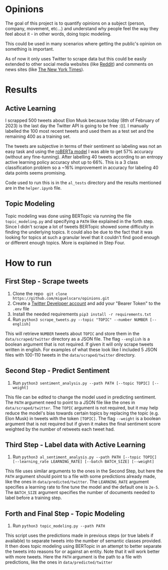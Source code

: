 # Opinions

The goal of this project is to quantify opinions on a subject (person, company, movement, etc...) and understand why
people feel the way they feel about it - in other words, doing topic modeling.

This could be used in many scenarios where getting the public's opinion on something is important.

As of now it only uses Twitter to scrape data but this could be easily extended to other social media websites
(like [Reddit](https://www.reddit.com)) and comments on news sites 
(like [The New York Times](https://www.nytimes.com/international/)).

# Results

## Active Learning 

I scrapped 500 tweets about Elon Musk because today (8th of February of 2023) is the last day the Twitter API is going to be free :(((. I manually labelled the 100
most recent tweets and used them as a test set and the remaining 400 as a training set.

The tweets are subjective in terms of their sentiment so labeling was not an easy task and using the [roBERTa model](https://huggingface.co/cardiffnlp/twitter-roberta-base-sentiment-latest)
I was able to get 57% accuracy (without any fine-tunning). After labelling 40 tweets according to an entropy active learning policy
accuracy shot up to 66%. This is a 3 class classification problem so a ~16% improvement in accuracy for labeling 40 data points seems promising.

Code used to run this is in the `al_tests` directory and the results mentioned are in the `helper.ipynb` file.

## Topic Modeling

Topic modeling was done using BERTopic via running the file `topic_modeling.py` and specifying a `PATH` like explained in the
forth step. Since I didn't scrape a lot of tweets BERTopic showed some difficulty in finding the underlying topics. It could also be
due to the fact that it was looking for topics at such a granular level that it couldn't find good enough or different enough topics.
More is explained in Step Four.

# How to run

## First Step - Scrape tweets

1. Clone the repo ` git clone https://github.com/miguelscarv/opinions.git`
2. Create a [Twitter Developer account](https://developer.twitter.com/en) and add your "Bearer Token" to the `.env` file
3. Install the needed requirements `pip3 install -r requirements.txt`
4. Run `python3 scrape_tweets.py --topic "TOPIC" --number NUMBER [--english]`

This will retrieve `NUMBER` tweets about `TOPIC` and store them in the `data/scraped/twitter` directory as a JSON file.
The flag `--english` is a boolean argument that is not required. If given it will only scrape tweets written in english.
For examples of what these look like I included 5 JSON files with 100-110 tweets in the `data/scraped/twitter` directory. 

## Second Step - Predict Sentiment

1. Run `python3 sentiment_analysis.py --path PATH [--topic TOPIC] [--weight]`

This file can be edited to change the model used in predicting sentiment. The `PATH` argument need to point to a JSON
file like the ones in `data/scraped/twitter`. The `TOPIC` argument is not required, but it may help reduce the model's bias 
towards certain topics by replacing the topic (e.g. Elon Musk) in tweets with the token `[TOPIC]`. 
The flag `--weight` is a boolean argument that is not required but if given it makes the final sentiment score weighted by the
number of retweets each tweet had.

## Third Step - Label data with Active Learning

1. Run `python3 al_sentiment_analysis.py --path PATH [--topic TOPIC] [--learning_rate LEARNING_RATE] [--batch BATCH_SIZE] [--weight]`

This file uses similar arguments to the ones in the Second Step, but here the `PATH` argument should point to a file with 
some predictions already made, like the ones in `data/predicted/twitter`. The `LEARNING_RATE` argument specifies a learning rate
to fine tune the model and the default one is `2e-5`. The `BATCH_SIZE` argument specifies the number of documents needed to 
label before a training step.

## Forth and Final Step - Topic Modeling

1. Run `python3 topic_modeling.py --path PATH`

This script uses the predictions made in previous steps (or true labels if available) to separate tweets into the number of 
semantic classes provided. It then does topic modeling using BERTopic in an attempt to better separate the
tweets into reasons for or against an entity. Note that it will work better with more tweets. Here the `PATH` argument is the path to a file with predictions,
like the ones in `data/predicted/twitter`